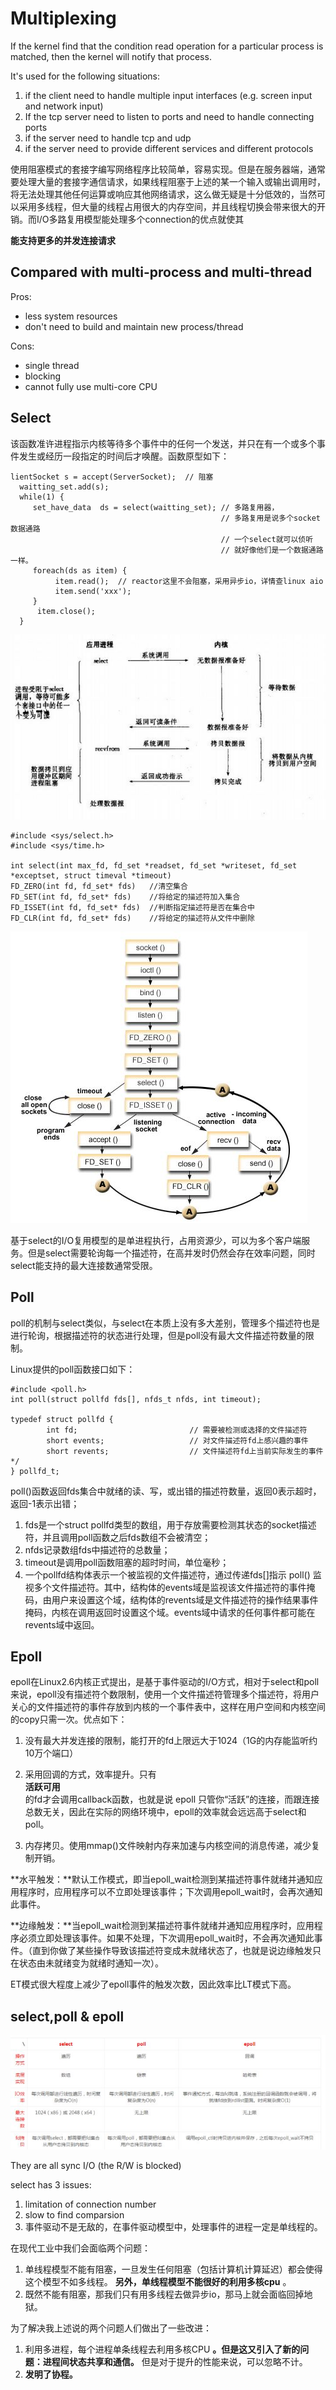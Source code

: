 # Multiplexing

If the kernel find that the condition read operation for a particular process is matched, then the kernel will notify that process.

It's used for the following situations:

1. if the client need to handle multiple input interfaces \(e.g. screen input and network input\)
2. If the tcp server need to listen to ports and need to handle connecting ports
3. if the server need to handle tcp and udp 
4. if the server need to provide different services and different protocols

使用阻塞模式的套接字编写网络程序比较简单，容易实现。但是在服务器端，通常要处理大量的套接字通信请求，如果线程阻塞于上述的某一个输入或输出调用时，将无法处理其他任何运算或响应其他网络请求，这么做无疑是十分低效的，当然可以采用多线程，但大量的线程占用很大的内存空间，并且线程切换会带来很大的开销。而I/O多路复用模型能处理多个connection的优点就使其

**能支持更多的并发连接请求**

## Compared with multi-process and multi-thread

Pros:

* less system resources
* don't need to build and maintain new process/thread

Cons:

* single thread
* blocking
* cannot fully use multi-core CPU

## Select

该函数准许进程指示内核等待多个事件中的任何一个发送，并只在有一个或多个事件发生或经历一段指定的时间后才唤醒。函数原型如下：

```
lientSocket s = accept(ServerSocket);  // 阻塞
  waitting_set.add(s); 
  while(1) {
     set_have_data  ds = select(waitting_set); // 多路复用器，
                                               // 多路复用是说多个socket数据通路
                                               // 一个select就可以侦听
                                               // 就好像他们是一个数据通路一样。
     foreach(ds as item) {
          item.read();  // reactor这里不会阻塞，采用异步io，详情查linux aio
          item.send('xxx');
     }
      item.close();
  }
```

![](/assets/osiomultiplexing2.png)

```
#include <sys/select.h>
#include <sys/time.h>

int select(int max_fd, fd_set *readset, fd_set *writeset, fd_set *exceptset, struct timeval *timeout)
FD_ZERO(int fd, fd_set* fds)   //清空集合
FD_SET(int fd, fd_set* fds)    //将给定的描述符加入集合
FD_ISSET(int fd, fd_set* fds)  //判断指定描述符是否在集合中
FD_CLR(int fd, fd_set* fds)    //将给定的描述符从文件中删除
```

![](/assets/osiomultiplexing3.png)

基于select的I/O复用模型的是单进程执行，占用资源少，可以为多个客户端服务。但是select需要轮询每一个描述符，在高并发时仍然会存在效率问题，同时select能支持的最大连接数通常受限。

## Poll

poll的机制与select类似，与select在本质上没有多大差别，管理多个描述符也是进行轮询，根据描述符的状态进行处理，但是poll没有最大文件描述符数量的限制。

Linux提供的poll函数接口如下：

```
#include <poll.h>
int poll(struct pollfd fds[], nfds_t nfds, int timeout);

typedef struct pollfd {
        int fd;                         // 需要被检测或选择的文件描述符
        short events;                   // 对文件描述符fd上感兴趣的事件
        short revents;                  // 文件描述符fd上当前实际发生的事件*/
} pollfd_t;
```

poll\(\)函数返回fds集合中就绪的读、写，或出错的描述符数量，返回0表示超时，返回-1表示出错；

1. fds是一个struct pollfd类型的数组，用于存放需要检测其状态的socket描述符，并且调用poll函数之后fds数组不会被清空；
2. nfds记录数组fds中描述符的总数量；
3. timeout是调用poll函数阻塞的超时时间，单位毫秒；
4. 一个pollfd结构体表示一个被监视的文件描述符，通过传递fds\[\]指示 poll\(\) 监视多个文件描述符。其中，结构体的events域是监视该文件描述符的事件掩码，由用户来设置这个域，结构体的revents域是文件描述符的操作结果事件掩码，内核在调用返回时设置这个域。events域中请求的任何事件都可能在revents域中返回。

## Epoll

epoll在Linux2.6内核正式提出，是基于事件驱动的I/O方式，相对于select和poll来说，epoll没有描述符个数限制，使用一个文件描述符管理多个描述符，将用户关心的文件描述符的事件存放到内核的一个事件表中，这样在用户空间和内核空间的copy只需一次。优点如下：

1. 没有最大并发连接的限制，能打开的fd上限远大于1024（1G的内存能监听约10万个端口）

2. 采用回调的方式，效率提升。只有  
   **活跃可用**  
   的fd才会调用callback函数，也就是说 epoll 只管你“活跃”的连接，而跟连接总数无关，因此在实际的网络环境中，epoll的效率就会远远高于select和poll。

3. 内存拷贝。使用mmap\(\)文件映射内存来加速与内核空间的消息传递，减少复制开销。

**水平触发：**默认工作模式，即当epoll\_wait检测到某描述符事件就绪并通知应用程序时，应用程序可以不立即处理该事件；下次调用epoll\_wait时，会再次通知此事件。

**边缘触发：**当epoll\_wait检测到某描述符事件就绪并通知应用程序时，应用程序必须立即处理该事件。如果不处理，下次调用epoll\_wait时，不会再次通知此事件。（直到你做了某些操作导致该描述符变成未就绪状态了，也就是说边缘触发只在状态由未就绪变为就绪时通知一次）。

ET模式很大程度上减少了epoll事件的触发次数，因此效率比LT模式下高。

## select,poll & epoll

![](/assets/osiomultiplexing1.png)

They are all sync I/O \(the R/W is blocked\)

select has 3 issues:

1. limitation of connection number
2. slow to find comparsion
3. 事件驱动不是无敌的，在事件驱动模型中，处理事件的进程一定是单线程的。

在现代工业中我们会面临两个问题：

1. 单线程模型不能有阻塞，一旦发生任何阻塞（包括计算机计算延迟）都会使得这个模型不如多线程。
   **另外，单线程模型不能很好的利用多核cpu**
   。
2. 既然不能有阻塞，那我们只有用多线程去做异步io，那马上就会面临回掉地狱。

为了解决我上述说的两个问题人们做出了一些改进：

1. 利用多进程，每个进程单条线程去利用多核CPU
   **。但是这又引入了新的问题：进程间状态共享和通信。**
   但是对于提升的性能来说，可以忽略不计。
2. **发明了协程。**



